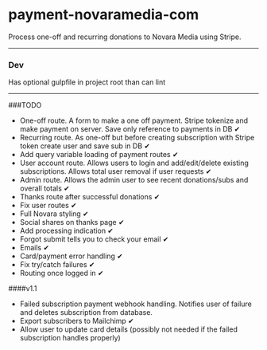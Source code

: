 # payment-novaramedia-com

Process one-off and recurring donations to Novara Media using Stripe.

---

### Dev

Has optional gulpfile in project root than can lint

---

###TODO

- One-off route. A form to make a one off payment. Stripe tokenize and make payment on server. Save only reference to payments in DB ✔
- Recurring route. As one-off but before creating subscription with Stripe token create user and save sub in DB ✔
- Add query variable loading of payment routes ✔
- User account route. Allows users to login and add/edit/delete existing subscriptions. Allows total user removal if user requests ✔
- Admin route. Allows the admin user to see recent donations/subs and overall totals ✔
- Thanks route after successful donations ✔
- Fix user routes ✔
- Full Novara styling ✔
- Social shares on thanks page ✔
- Add processing indication ✔
- Forgot submit tells you to check your email ✔
- Emails ✔
- Card/payment error handling ✔
- Fix try/catch failures ✔
- Routing once logged in ✔

####v1.1

- Failed subscription payment webhook handling. Notifies user of failure and deletes subscription from database.
- Export subscribers to Mailchimp ✔
- Allow user to update card details (possibly not needed if the failed subscription handles properly)